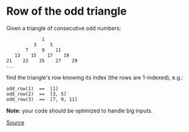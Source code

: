 # Row of the odd triangle

Given a triangle of consecutive odd numbers:

```text
             1
          3     5
       7     9    11
   13    15    17    19
21    23    25    27    29
...
```

find the triangle's row knowing its index (the rows are 1-indexed), e.g.:

```text
odd_row(1)  ==  [1]
odd_row(2)  ==  [3, 5]
odd_row(3)  ==  [7, 9, 11]
```

**Note:** your code should be optimized to handle big inputs.

[Source](https://www.codewars.com/kata/5d5a7525207a674b71aa25b5)